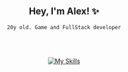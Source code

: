 <div align="center">
  	<h2>Hey, I'm Alex! ✨</h2>
  	<p><code>20y old. Game and FullStack developer</code></p>
  
  <br></br>

[![My Skills](https://skillicons.dev/icons?i=js,html,css,react,next,java,py,vscode,bootstrap,github,markdown,bots,nodejs,kalilinux&perline=5)](https://skillicons.dev)
</div>
